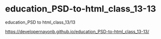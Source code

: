 # education_PSD-to-html_class_13-13
education_PSD to html_class_13/13


https://developernayonb.github.io/education_PSD-to-html_class_13-13/
